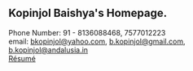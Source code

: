 ## Kopinjol Baishya's Homepage.

Phone Number: 91 - 8136088468, 7577012223<br/>
email: bkopinjol@yahoo.com, b.kopinjol@gmail.com, b.kopinjol@andalusia.in<br/>
[R&eacute;sum&eacute;](https://github.com/kopinjol/Texinfo-Resume/blob/main/resume.pdf)

